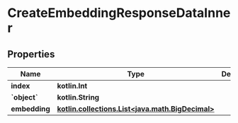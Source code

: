 
# CreateEmbeddingResponseDataInner

## Properties
Name | Type | Description | Notes
------------ | ------------- | ------------- | -------------
**index** | **kotlin.Int** |  | 
**&#x60;object&#x60;** | **kotlin.String** |  | 
**embedding** | [**kotlin.collections.List&lt;java.math.BigDecimal&gt;**](java.math.BigDecimal.md) |  | 




